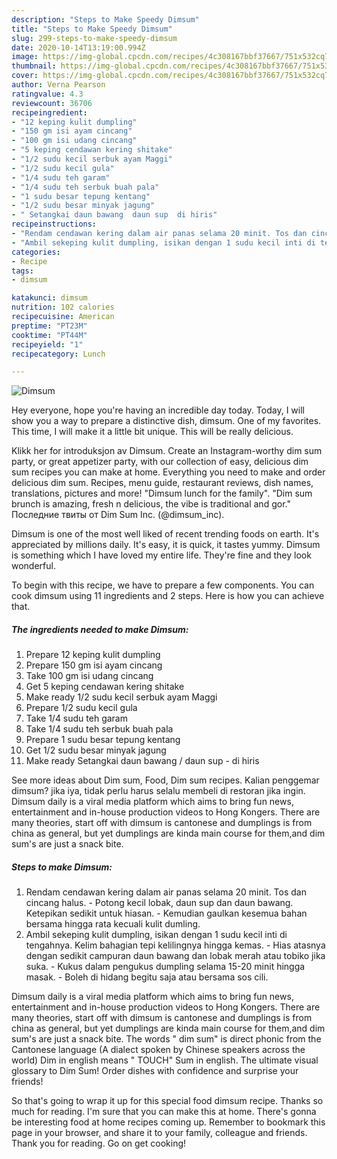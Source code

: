 ```yaml
---
description: "Steps to Make Speedy Dimsum"
title: "Steps to Make Speedy Dimsum"
slug: 299-steps-to-make-speedy-dimsum
date: 2020-10-14T13:19:00.994Z
image: https://img-global.cpcdn.com/recipes/4c308167bbf37667/751x532cq70/dimsum-resipi-foto-utama.jpg
thumbnail: https://img-global.cpcdn.com/recipes/4c308167bbf37667/751x532cq70/dimsum-resipi-foto-utama.jpg
cover: https://img-global.cpcdn.com/recipes/4c308167bbf37667/751x532cq70/dimsum-resipi-foto-utama.jpg
author: Verna Pearson
ratingvalue: 4.3
reviewcount: 36706
recipeingredient:
- "12 keping kulit dumpling"
- "150 gm isi ayam cincang"
- "100 gm isi udang cincang"
- "5 keping cendawan kering shitake"
- "1/2 sudu kecil serbuk ayam Maggi"
- "1/2 sudu kecil gula"
- "1/4 sudu teh garam"
- "1/4 sudu teh serbuk buah pala"
- "1 sudu besar tepung kentang"
- "1/2 sudu besar minyak jagung"
- " Setangkai daun bawang  daun sup  di hiris"
recipeinstructions:
- "Rendam cendawan kering dalam air panas selama 20 minit. Tos dan cincang halus. Potong kecil lobak, daun sup dan daun bawang. Ketepikan sedikit untuk hiasan. Kemudian gaulkan kesemua bahan bersama hingga rata kecuali kulit dumling."
- "Ambil sekeping kulit dumpling, isikan dengan 1 sudu kecil inti di tengahnya. Kelim bahagian tepi kelilingnya hingga kemas. Hias atasnya dengan sedikit campuran daun bawang dan lobak merah atau tobiko jika suka. Kukus dalam pengukus dumpling selama 15-20 minit hingga masak. Boleh di hidang begitu saja atau bersama sos cili."
categories:
- Recipe
tags:
- dimsum

katakunci: dimsum 
nutrition: 102 calories
recipecuisine: American
preptime: "PT23M"
cooktime: "PT44M"
recipeyield: "1"
recipecategory: Lunch

---
```



![Dimsum](https://img-global.cpcdn.com/recipes/4c308167bbf37667/751x532cq70/dimsum-resipi-foto-utama.jpg)

Hey everyone, hope you're having an incredible day today. Today, I will show you a way to prepare a distinctive dish, dimsum. One of my favorites. This time, I will make it a little bit unique. This will be really delicious.

Klikk her for introduksjon av Dimsum. Create an Instagram-worthy dim sum party, or great appetizer party, with our collection of easy, delicious dim sum recipes you can make at home. Everything you need to make and order delicious dim sum. Recipes, menu guide, restaurant reviews, dish names, translations, pictures and more! &#34;Dimsum lunch for the family&#34;. &#34;Dim sum brunch is amazing, fresh n delicious, the vibe is traditional and gor.&#34; Последние твиты от Dim Sum Inc. (@dimsum_inc).

Dimsum is one of the most well liked of recent trending foods on earth. It's appreciated by millions daily. It's easy, it is quick, it tastes yummy. Dimsum is something which I have loved my entire life. They're fine and they look wonderful.


To begin with this recipe, we have to prepare a few components. You can cook dimsum using 11 ingredients and 2 steps. Here is how you can achieve that.

<!--inarticleads1-->

##### The ingredients needed to make Dimsum:

1. Prepare 12 keping kulit dumpling
1. Prepare 150 gm isi ayam cincang
1. Take 100 gm isi udang cincang
1. Get 5 keping cendawan kering shitake
1. Make ready 1/2 sudu kecil serbuk ayam Maggi
1. Prepare 1/2 sudu kecil gula
1. Take 1/4 sudu teh garam
1. Take 1/4 sudu teh serbuk buah pala
1. Prepare 1 sudu besar tepung kentang
1. Get 1/2 sudu besar minyak jagung
1. Make ready  Setangkai daun bawang / daun sup - di hiris


See more ideas about Dim sum, Food, Dim sum recipes. Kalian penggemar dimsum? jika iya, tidak perlu harus selalu membeli di restoran jika ingin. Dimsum daily is a viral media platform which aims to bring fun news, entertainment and in-house production videos to Hong Kongers. There are many theories, start off with dimsum is cantonese and dumplings is from china as general, but yet dumplings are kinda main course for them,and dim sum&#39;s are just a snack bite. 

<!--inarticleads2-->

##### Steps to make Dimsum:

1. Rendam cendawan kering dalam air panas selama 20 minit. Tos dan cincang halus. - Potong kecil lobak, daun sup dan daun bawang. Ketepikan sedikit untuk hiasan. - Kemudian gaulkan kesemua bahan bersama hingga rata kecuali kulit dumling.
1. Ambil sekeping kulit dumpling, isikan dengan 1 sudu kecil inti di tengahnya. Kelim bahagian tepi kelilingnya hingga kemas. - Hias atasnya dengan sedikit campuran daun bawang dan lobak merah atau tobiko jika suka. - Kukus dalam pengukus dumpling selama 15-20 minit hingga masak. - Boleh di hidang begitu saja atau bersama sos cili.


Dimsum daily is a viral media platform which aims to bring fun news, entertainment and in-house production videos to Hong Kongers. There are many theories, start off with dimsum is cantonese and dumplings is from china as general, but yet dumplings are kinda main course for them,and dim sum&#39;s are just a snack bite. The words &#34; dim sum&#34; is direct phonic from the Cantonese language (A dialect spoken by Chinese speakers across the world) Dim in english means &#34; TOUCH&#34; Sum in english. The ultimate visual glossary to Dim Sum! Order dishes with confidence and surprise your friends! 

So that's going to wrap it up for this special food dimsum recipe. Thanks so much for reading. I'm sure that you can make this at home. There's gonna be interesting food at home recipes coming up. Remember to bookmark this page in your browser, and share it to your family, colleague and friends. Thank you for reading. Go on get cooking!
